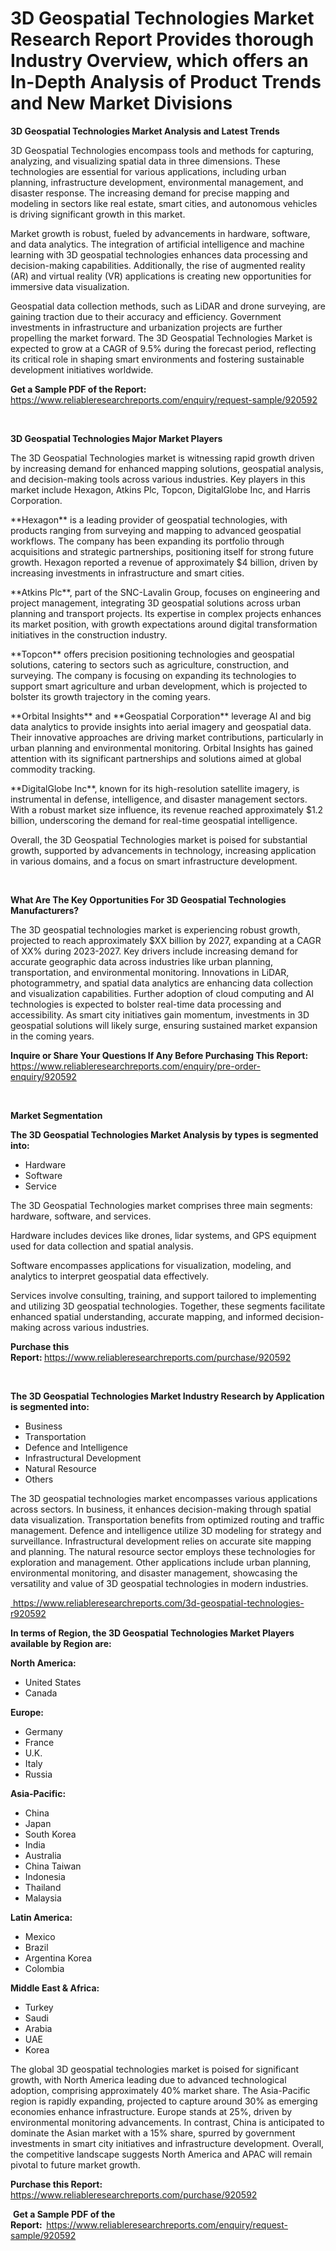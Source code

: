 <p><h1>3D Geospatial Technologies Market Research Report Provides thorough Industry Overview, which offers an In-Depth Analysis of Product Trends and New Market Divisions</h1></p><p><strong>3D Geospatial Technologies Market Analysis and Latest Trends</strong></p>
<p><p>3D Geospatial Technologies encompass tools and methods for capturing, analyzing, and visualizing spatial data in three dimensions. These technologies are essential for various applications, including urban planning, infrastructure development, environmental management, and disaster response. The increasing demand for precise mapping and modeling in sectors like real estate, smart cities, and autonomous vehicles is driving significant growth in this market.</p><p>Market growth is robust, fueled by advancements in hardware, software, and data analytics. The integration of artificial intelligence and machine learning with 3D geospatial technologies enhances data processing and decision-making capabilities. Additionally, the rise of augmented reality (AR) and virtual reality (VR) applications is creating new opportunities for immersive data visualization.</p><p>Geospatial data collection methods, such as LiDAR and drone surveying, are gaining traction due to their accuracy and efficiency. Government investments in infrastructure and urbanization projects are further propelling the market forward. The 3D Geospatial Technologies Market is expected to grow at a CAGR of 9.5% during the forecast period, reflecting its critical role in shaping smart environments and fostering sustainable development initiatives worldwide.</p></p>
<p><strong>Get a Sample PDF of the Report:&nbsp;</strong> <a href="https://www.reliableresearchreports.com/enquiry/request-sample/920592?utm_campaign=16&utm_medium=2&utm_source=Github&utm_content=ia&utm_term=18042025&utm_id=3d-geospatial-technologies">https://www.reliableresearchreports.com/enquiry/request-sample/920592</a></p>
<p>&nbsp;</p>
<p><strong>3D Geospatial Technologies Major Market Players</strong></p>
<p><p>The 3D Geospatial Technologies market is witnessing rapid growth driven by increasing demand for enhanced mapping solutions, geospatial analysis, and decision-making tools across various industries. Key players in this market include Hexagon, Atkins Plc, Topcon, DigitalGlobe Inc, and Harris Corporation.</p><p>**Hexagon** is a leading provider of geospatial technologies, with products ranging from surveying and mapping to advanced geospatial workflows. The company has been expanding its portfolio through acquisitions and strategic partnerships, positioning itself for strong future growth. Hexagon reported a revenue of approximately $4 billion, driven by increasing investments in infrastructure and smart cities.</p><p>**Atkins Plc**, part of the SNC-Lavalin Group, focuses on engineering and project management, integrating 3D geospatial solutions across urban planning and transport projects. Its expertise in complex projects enhances its market position, with growth expectations around digital transformation initiatives in the construction industry.</p><p>**Topcon** offers precision positioning technologies and geospatial solutions, catering to sectors such as agriculture, construction, and surveying. The company is focusing on expanding its technologies to support smart agriculture and urban development, which is projected to bolster its growth trajectory in the coming years.</p><p>**Orbital Insights** and **Geospatial Corporation** leverage AI and big data analytics to provide insights into aerial imagery and geospatial data. Their innovative approaches are driving market contributions, particularly in urban planning and environmental monitoring. Orbital Insights has gained attention with its significant partnerships and solutions aimed at global commodity tracking.</p><p>**DigitalGlobe Inc**, known for its high-resolution satellite imagery, is instrumental in defense, intelligence, and disaster management sectors. With a robust market size influence, its revenue reached approximately $1.2 billion, underscoring the demand for real-time geospatial intelligence.</p><p>Overall, the 3D Geospatial Technologies market is poised for substantial growth, supported by advancements in technology, increasing application in various domains, and a focus on smart infrastructure development.</p></p>
<p>&nbsp;</p>
<p><strong>What Are The Key Opportunities For 3D Geospatial Technologies Manufacturers?</strong></p>
<p><p>The 3D geospatial technologies market is experiencing robust growth, projected to reach approximately $XX billion by 2027, expanding at a CAGR of XX% during 2023-2027. Key drivers include increasing demand for accurate geographic data across industries like urban planning, transportation, and environmental monitoring. Innovations in LiDAR, photogrammetry, and spatial data analytics are enhancing data collection and visualization capabilities. Further adoption of cloud computing and AI technologies is expected to bolster real-time data processing and accessibility. As smart city initiatives gain momentum, investments in 3D geospatial solutions will likely surge, ensuring sustained market expansion in the coming years.</p></p>
<p><strong>Inquire or Share Your Questions If Any Before Purchasing This Report:</strong> <a href="https://www.reliableresearchreports.com/enquiry/pre-order-enquiry/920592?utm_campaign=16&utm_medium=2&utm_source=Github&utm_content=ia&utm_term=18042025&utm_id=3d-geospatial-technologies">https://www.reliableresearchreports.com/enquiry/pre-order-enquiry/920592</a></p>
<p>&nbsp;</p>
<p><strong>Market Segmentation</strong></p>
<p><strong>The 3D Geospatial Technologies Market Analysis by types is segmented into:</strong></p>
<p><ul><li>Hardware</li><li>Software</li><li>Service</li></ul></p>
<p><p>The 3D Geospatial Technologies market comprises three main segments: hardware, software, and services. </p><p>Hardware includes devices like drones, lidar systems, and GPS equipment used for data collection and spatial analysis. </p><p>Software encompasses applications for visualization, modeling, and analytics to interpret geospatial data effectively. </p><p>Services involve consulting, training, and support tailored to implementing and utilizing 3D geospatial technologies. Together, these segments facilitate enhanced spatial understanding, accurate mapping, and informed decision-making across various industries.</p></p>
<p><strong>Purchase this Report:&nbsp;</strong><a href="https://www.reliableresearchreports.com/purchase/920592?utm_campaign=16&utm_medium=2&utm_source=Github&utm_content=ia&utm_term=18042025&utm_id=3d-geospatial-technologies">https://www.reliableresearchreports.com/purchase/920592</a></p>
<p>&nbsp;</p>
<p><strong>The 3D Geospatial Technologies Market Industry Research by Application is segmented into:</strong></p>
<p><ul><li>Business</li><li>Transportation</li><li>Defence and Intelligence</li><li>Infrastructural Development</li><li>Natural Resource</li><li>Others</li></ul></p>
<p><p>The 3D geospatial technologies market encompasses various applications across sectors. In business, it enhances decision-making through spatial data visualization. Transportation benefits from optimized routing and traffic management. Defence and intelligence utilize 3D modeling for strategy and surveillance. Infrastructural development relies on accurate site mapping and planning. The natural resource sector employs these technologies for exploration and management. Other applications include urban planning, environmental monitoring, and disaster management, showcasing the versatility and value of 3D geospatial technologies in modern industries.</p></p>
<p><a href="https://www.reliableresearchreports.com/3d-geospatial-technologies-r920592?utm_campaign=16&utm_medium=2&utm_source=Github&utm_content=ia&utm_term=18042025&utm_id=3d-geospatial-technologies">&nbsp;https://www.reliableresearchreports.com/3d-geospatial-technologies-r920592</a></p>
<p><strong>In terms of Region, the 3D Geospatial Technologies Market Players available by Region are:</strong></p>
<p>
    <p> <strong> North America: </strong>
        <ul>
            <li>United States</li>
            <li>Canada</li>
        </ul>
        </p> 
    <p> <strong> Europe: </strong>
        <ul>
            <li>Germany</li>
            <li>France</li>
            <li>U.K.</li>
            <li>Italy</li>
            <li>Russia</li>
        </ul>
        </p> 
    <p> <strong> Asia-Pacific: </strong>
        <ul>
            <li>China</li>
            <li>Japan</li>
            <li>South Korea</li>
            <li>India</li>
            <li>Australia</li>
            <li>China Taiwan</li>
            <li>Indonesia</li>
            <li>Thailand</li>
            <li>Malaysia</li>
        </ul>
        </p> 
    <p> <strong> Latin America: </strong>
        <ul>
            <li>Mexico</li>
            <li>Brazil</li>
            <li>Argentina Korea</li>
            <li>Colombia</li>
        </ul>
        </p> 
    <p> <strong> Middle East & Africa: </strong>
        <ul>
            <li>Turkey</li>
            <li>Saudi</li>
            <li>Arabia</li>
            <li>UAE</li>
            <li>Korea</li>
        </ul>
    </p>
    </p>
<p><p>The global 3D geospatial technologies market is poised for significant growth, with North America leading due to advanced technological adoption, comprising approximately 40% market share. The Asia-Pacific region is rapidly expanding, projected to capture around 30% as emerging economies enhance infrastructure. Europe stands at 25%, driven by environmental monitoring advancements. In contrast, China is anticipated to dominate the Asian market with a 15% share, spurred by government investments in smart city initiatives and infrastructure development. Overall, the competitive landscape suggests North America and APAC will remain pivotal to future market growth.</p></p>
<p><strong>Purchase this Report: </strong><a href="https://www.reliableresearchreports.com/purchase/920592?utm_campaign=16&utm_medium=2&utm_source=Github&utm_content=ia&utm_term=18042025&utm_id=3d-geospatial-technologies">https://www.reliableresearchreports.com/purchase/920592</a></p>
<p>&nbsp;<strong>Get a Sample PDF of the Report:&nbsp;&nbsp;</strong><a href="https://www.reliableresearchreports.com/enquiry/request-sample/920592?utm_campaign=16&utm_medium=2&utm_source=Github&utm_content=ia&utm_term=18042025&utm_id=3d-geospatial-technologies">https://www.reliableresearchreports.com/enquiry/request-sample/920592</a></p>
<p><strong></strong></p>
<p><p></p><p></p><p></p></p>